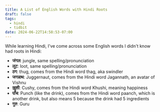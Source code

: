 ```yaml
---
title: A List of English Words with Hindi Roots
draft: false
tags:
  - hindi
  - tidbit
date: 2024-06-22T14:58:53-07:00
---
```

 While learning Hindi, I've come across some English words I didn't know had roots in Hindi:
 - **जंगल**: jungle, same spelling/pronunciation
 - **लूट**: loot, same spelling/pronunciation
 - **ठग**: thug, comes from the Hindi word thag, aka swindler
 - **जगन्नाथ**: Juggernaut, comes from the Hindi word Jagannath, an avatar of Vishnu
 - **ख़ुशी**: Cushy, comes from the Hindi word Khushi, meaning happiness
 - **पाँच**: Punch (like the drink), comes from the Hindi word paanch, which is another drink, but also means 5 because the drink had 5 ingredients
 - **गुरु**: Guru